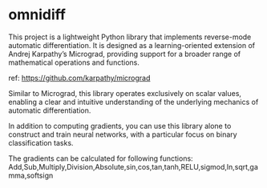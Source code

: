 # omnidiff
This project is a lightweight Python library that implements reverse-mode automatic differentiation. It is designed as a learning-oriented extension of Andrej Karpathy’s Micrograd, providing support for a broader range of mathematical operations and functions.

ref: https://github.com/karpathy/micrograd

Similar to Micrograd, this library operates exclusively on scalar values, enabling a clear and intuitive understanding of the underlying mechanics of automatic differentiation.

In addition to computing gradients, you can use this library alone to construct and train neural networks, with a particular focus on binary classification tasks.

The gradients can be calculated for following functions:
Add,Sub,Multiply,Division,Absolute,sin,cos,tan,tanh,RELU,sigmod,ln,sqrt,gamma,softsign
